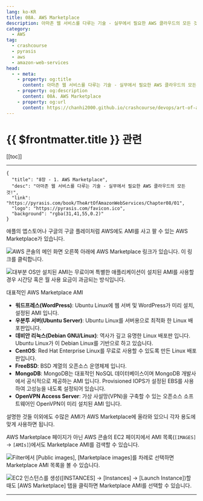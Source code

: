 ```yaml
---
lang: ko-KR
title: 08A. AWS Marketplace
description: 아마존 웹 서비스를 다루는 기술 - 실무에서 필요한 AWS 클라우드의 모든 것! > 08A. AWS Marketplace
category:
  - AWS
tag: 
  - crashcourse
  - pyrasis
  - aws 
  - amazon-web-services
head:
  - - meta:
    - property: og:title
      content: 아마존 웹 서비스를 다루는 기술 - 실무에서 필요한 AWS 클라우드의 모든 것! > 08A. AWS Marketplace
    - property: og:description
      content: 08A. AWS Marketplace
    - property: og:url
      content: https://chanhi2000.github.io/crashcourse/devops/art-of-aws/08A.html
---
```


# {{ $frontmatter.title }} 관련

[[toc]]

---

```component VPCard
{
  "title": "8장 - 1. AWS Marketplace",
  "desc": "아마존 웹 서비스를 다루는 기술 - 실무에서 필요한 AWS 클라우드의 모든 것!",
  "link": "https://pyrasis.com/book/TheArtOfAmazonWebServices/Chapter08/01",
  "logo": "https://pyrasis.com/favicon.ico",
  "background": "rgba(31,41,55,0.2)"
}
```

애플의 앱스토어나 구글의 구글 플레이처럼 AWS에도 AMI를 사고 팔 수 있는 AWS Marketplace가 있습니다.

![AWS 콘솔의 메인 화면 오른쪽 아래에 AWS Marketplace 링크가 있습니다. 이 링크를 클릭합니다.](https://pyrasis.com/assets/images/TheArtOfAmazonWebServicesChapter08/2_.png)

![대부분 OS만 설치된 AMI는 무료이며 특별한 애플리케이션이 설치된 AMI를 사용할 경우 시간당 혹은 월 사용 요금이 과금되는 방식입니다.](https://pyrasis.com/assets/images/TheArtOfAmazonWebServicesChapter08/3_.png)

대표적인 AWS Marketplace AMI

- **워드프레스(WordPress)**: Ubuntu Linux에 웹 서버 및 WordPress가 미리 설치, 설정된 AMI 입니다.
- **우분투 서버(Ubuntu Server)**: Ubuntu Linux를 서버용으로 최적화 한 Linux 배포판입니다.
- **데비안 리눅스(Debian GNU/Linux)**: 역사가 깊고 유명한 Linux 배포판 입니다. Ubuntu Linux가 이 Debian Linux를 기반으로 하고 있습니다.
- **CentOS**: Red Hat Enterprise Linux를 무료로 사용할 수 있도록 만든 Linux 배포판입니다.
- **FreeBSD**: BSD 계열의 오픈소스 운영체제 입니다.
- **MongoDB**: MongoDB는 대표적인 NoSQL 데이터베이스이며 MongoDB 개발사에서 공식적으로 제공하는 AMI 입니다. Provisioned IOPS가 설정된 EBS를 사용하여 고성능을 내도록 설정되어 있습니다.
- **OpenVPN Access Server**: 가상 사설망(VPN)을 구축할 수 있는 오픈소스 소프트웨어인 OpenVPN이 미리 설치된 AMI 입니다.

설명한 것들 이외에도 수많은 AMI가 AWS Marketplace에 올라와 있으니 각자 용도에 맞게 사용하면 됩니다.

AWS Marketplace 페이지가 아닌 AWS 콘솔의 EC2 페이지에서 AMI 목록(<FontIcon icon="iconfont icon-select"/>`[IMAGES]` → `[AMIs]`)에서도 Marketplace AMI를 검색할 수 있습니다.

![Filter에서 <FontIcon icon="iconfont icon-select"/>`[Public images]`, <FontIcon icon="iconfont icon-select"/>`[Marketplace images]`를 차례로 선택하면 Marketplace AMI 목록을 볼 수 있습니다.](https://pyrasis.com/assets/images/TheArtOfAmazonWebServicesChapter08/4_.png)

![EC2 인스턴스를 생성(<FontIcon icon="iconfont icon-select"/>`[INSTANCES]` → `[Instances]` → `[Launch Instance]`)할 때도 <FontIcon icon="iconfont icon-select"/>`[AWS Marketplace]` 탭을 클릭하면 Marketplace AMI를 선택할 수 있습니다.](https://pyrasis.com/assets/images/TheArtOfAmazonWebServicesChapter08/5_.png)

---

<TagLinks />